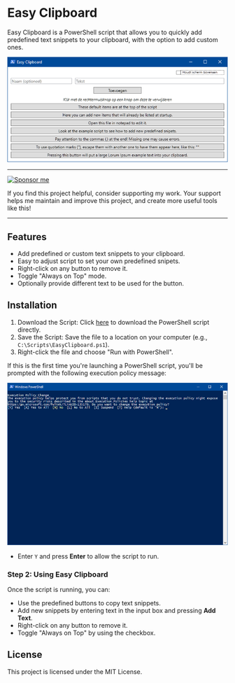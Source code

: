 # Easy Clipboard

Easy Clipboard is a PowerShell script that allows you to quickly add predefined text snippets to your clipboard, with the option to add custom ones.

![Easy Clipboard](https://github.com/Broxzier/easy-clipboard/blob/26a520459394cdc227adc24f33a544d433486880/doc/Easy%20Clipboard.png)

---

[![Sponsor me](https://img.shields.io/badge/Sponsor%20me-GitHub-lightgrey?style=for-the-badge&logo=github)](https://github.com/sponsors/Broxzier)

If you find this project helpful, consider supporting my work. Your support helps me maintain and improve this project, and create more useful tools like this!

---

## Features
- Add predefined or custom text snippets to your clipboard.
- Easy to adjust script to set your own predefined snipets.
- Right-click on any button to remove it.
- Toggle "Always on Top" mode.
- Optionally provide different text to be used for the button.

## Installation

1. Download the Script: Click [here](https://github.com/Broxzier/easy-clipboard/raw/master/EasyClipboard.ps1) to download the PowerShell script directly.
2. Save the Script: Save the file to a location on your computer (e.g., `C:\Scripts\EasyClipboard.ps1`).
3. Right-click the file and choose "Run with PowerShell".

If this is the first time you're launching a PowerShell script, you'll be prompted with the following execution policy message:

![PowerShell Execution Policy Prompt](https://github.com/Broxzier/easy-clipboard/blob/b5ab5fdbf15756941abc7caf70664354b9c34e3f/doc/PowerShell%20Execution%20Policy.png)

- Enter `Y` and press **Enter** to allow the script to run.

### Step 2: Using Easy Clipboard

Once the script is running, you can:
- Use the predefined buttons to copy text snippets.
- Add new snippets by entering text in the input box and pressing **Add Text**.
- Right-click on any button to remove it.
- Toggle "Always on Top" by using the checkbox.

## License

This project is licensed under the MIT License.
